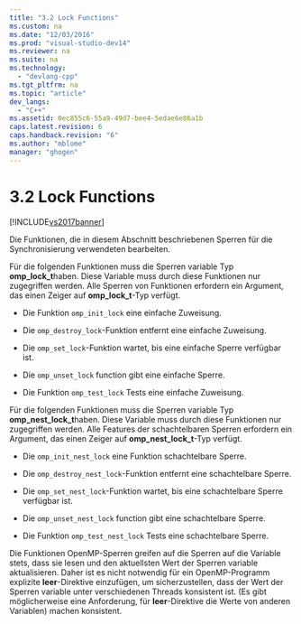 ```yaml
---
title: "3.2 Lock Functions"
ms.custom: na
ms.date: "12/03/2016"
ms.prod: "visual-studio-dev14"
ms.reviewer: na
ms.suite: na
ms.technology: 
  - "devlang-cpp"
ms.tgt_pltfrm: na
ms.topic: "article"
dev_langs: 
  - "C++"
ms.assetid: 0ec855c6-55a9-49d7-bee4-5edae6e86a1b
caps.latest.revision: 6
caps.handback.revision: "6"
ms.author: "mblome"
manager: "ghogen"
---
```

# 3.2 Lock Functions
[!INCLUDE[vs2017banner](../../assembler/inline/includes/vs2017banner.md)]

Die Funktionen, die in diesem Abschnitt beschriebenen Sperren für die Synchronisierung verwendeten bearbeiten.  
  
 Für die folgenden Funktionen muss die Sperren variable Typ **omp\_lock\_t**haben.  Diese Variable muss durch diese Funktionen nur zugegriffen werden.  Alle Sperren von Funktionen erfordern ein Argument, das einen Zeiger auf **omp\_lock\_t**\-Typ verfügt.  
  
-   Die Funktion `omp_init_lock` eine einfache Zuweisung.  
  
-   Die `omp_destroy_lock`\-Funktion entfernt eine einfache Zuweisung.  
  
-   Die `omp_set_lock`\-Funktion wartet, bis eine einfache Sperre verfügbar ist.  
  
-   Die `omp_unset_lock` function gibt eine einfache Sperre.  
  
-   Die Funktion `omp_test_lock` Tests eine einfache Zuweisung.  
  
 Für die folgenden Funktionen muss die Sperren variable Typ **omp\_nest\_lock\_t**haben.  Diese Variable muss durch diese Funktionen nur zugegriffen werden.  Alle Features der schachtelbaren Sperren erfordern ein Argument, das einen Zeiger auf **omp\_nest\_lock\_t**\-Typ verfügt.  
  
-   Die `omp_init_nest_lock` eine Funktion schachtelbare Sperre.  
  
-   Die `omp_destroy_nest_lock`\-Funktion entfernt eine schachtelbare Sperre.  
  
-   Die `omp_set_nest_lock`\-Funktion wartet, bis eine schachtelbare Sperre verfügbar ist.  
  
-   Die `omp_unset_nest_lock` function gibt eine schachtelbare Sperre.  
  
-   Die Funktion `omp_test_nest_lock` Tests eine schachtelbare Sperre.  
  
 Die Funktionen OpenMP\-Sperren greifen auf die Sperren auf die Variable stets, dass sie lesen und den aktuellsten Wert der Sperren variable aktualisieren.  Daher ist es nicht notwendig für ein OpenMP\-Programm explizite **leer**\-Direktive einzufügen, um sicherzustellen, dass der Wert der Sperren variable unter verschiedenen Threads konsistent ist.  \(Es gibt möglicherweise eine Anforderung, für **leer**\-Direktive die Werte von anderen Variablen\) machen konsistent.